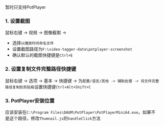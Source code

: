 暂时只支持PotPlayer

### 1. 设置截图

鼠标右键 -> 视频 -> 图像截取 ->
- 选择`以播放时间命名文件`
- 设置截图路径为`F:\video-tagger-data\potplayer-screenshot`
- 确认默认的截图快捷键是`Ctrl+E`

### 2. 设置复制文件完整路径快捷键

鼠标右键 -> 选项 -> 基本 -> 快捷键 -> 为`配置/语言/其他 -> 辅助处理 -> 将文件完整路径复制到剪贴板`设置快捷键`Ctrl+Alt+Shift+C`

### 3. PotPlayer安装位置

应该安装在`C:\Program Files\DAUM\PotPlayer\PotPlayerMini64.exe`，如果不是这个路径，修改`Thumnail.js`的`handleClick`方法